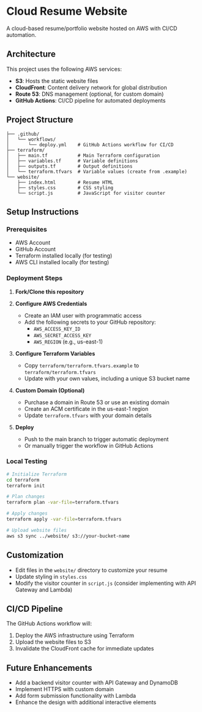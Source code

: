 # Cloud Resume Website

A cloud-based resume/portfolio website hosted on AWS with CI/CD automation.

## Architecture

This project uses the following AWS services:
- **S3**: Hosts the static website files
- **CloudFront**: Content delivery network for global distribution
- **Route 53**: DNS management (optional, for custom domain)
- **GitHub Actions**: CI/CD pipeline for automated deployments

## Project Structure

```
├── .github/
│   └── workflows/
│       └── deploy.yml    # GitHub Actions workflow for CI/CD
├── terraform/
│   ├── main.tf           # Main Terraform configuration
│   ├── variables.tf      # Variable definitions
│   ├── outputs.tf        # Output definitions
│   └── terraform.tfvars  # Variable values (create from .example)
└── website/
    ├── index.html        # Resume HTML
    ├── styles.css        # CSS styling
    └── script.js         # JavaScript for visitor counter
```

## Setup Instructions

### Prerequisites

- AWS Account
- GitHub Account
- Terraform installed locally (for testing)
- AWS CLI installed locally (for testing)

### Deployment Steps

1. **Fork/Clone this repository**

2. **Configure AWS Credentials**
   - Create an IAM user with programmatic access
   - Add the following secrets to your GitHub repository:
     - `AWS_ACCESS_KEY_ID`
     - `AWS_SECRET_ACCESS_KEY`
     - `AWS_REGION` (e.g., us-east-1)

3. **Configure Terraform Variables**
   - Copy `terraform/terraform.tfvars.example` to `terraform/terraform.tfvars`
   - Update with your own values, including a unique S3 bucket name

4. **Custom Domain (Optional)**
   - Purchase a domain in Route 53 or use an existing domain
   - Create an ACM certificate in the us-east-1 region
   - Update `terraform.tfvars` with your domain details

5. **Deploy**
   - Push to the main branch to trigger automatic deployment
   - Or manually trigger the workflow in GitHub Actions

### Local Testing

```bash
# Initialize Terraform
cd terraform
terraform init

# Plan changes
terraform plan -var-file=terraform.tfvars

# Apply changes
terraform apply -var-file=terraform.tfvars

# Upload website files
aws s3 sync ../website/ s3://your-bucket-name
```

## Customization

- Edit files in the `website/` directory to customize your resume
- Update styling in `styles.css`
- Modify the visitor counter in `script.js` (consider implementing with API Gateway and Lambda)

## CI/CD Pipeline

The GitHub Actions workflow will:
1. Deploy the AWS infrastructure using Terraform
2. Upload the website files to S3
3. Invalidate the CloudFront cache for immediate updates

## Future Enhancements

- Add a backend visitor counter with API Gateway and DynamoDB
- Implement HTTPS with custom domain
- Add form submission functionality with Lambda
- Enhance the design with additional interactive elements 